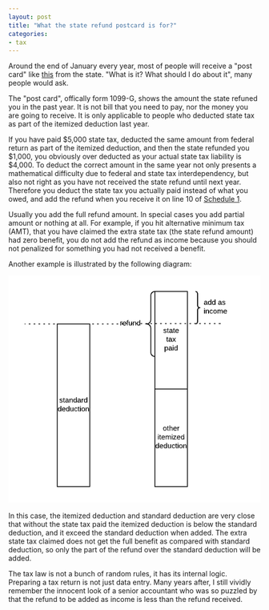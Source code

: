 ```yaml
---
layout: post
title: "What the state refund postcard is for?"
categories:
- tax
---
```


Around the end of January every year, most of people will receive a "post
card" like [this](https://www.flickr.com/photos/yonghokim/4293576721) from
the state. "What is it? What should I do about it", many people would ask.

The "post card", offically form 1099-G, shows the amount the state refuned
you in the past year. It is not bill that you need to pay, nor the money
you are going to receive. It is only applicable to people who deducted
state tax as part of the itemized deduction last year.

If you have paid \$5,000 state tax, deducted the same amount from federal
return as part of the itemized deduction, and then the state refunded you
\$1,000, you obviously over deducted as your actual state tax liability is
\$4,000. To deduct the correct amount in the same year not only presents
a mathematical difficulty due to federal and state tax interdependency,
but also not right as you have not received the state refund until next
year. Therefore you deduct the state tax you actually paid instead of
what you owed, and add the refund when you receive it on line 10 of
[Schedule 1](https://www.irs.gov/pub/irs-dft/f1040s1--dft.pdf).

Usually you add the full refund amount. In special cases you add partial
amount or nothing at all. For example, if you hit alternative minimum tax
(AMT), that you have claimed the extra state tax (the state refund amount)
had zero benefit, you do not add the refund as income because you should
not penalized for something you had not received a benefit.

Another example is illustrated by the following diagram:

<img src="/assets/images/20190202-state-refund.png">

In this case, the itemized deduction and standard deduction are very
close that without the state tax paid the itemized deduction is below the
standard deduction, and it exceed the standard deduction when added. The
extra state tax claimed does not get the full benefit as compared with
standard deduction, so only the part of the refund over the standard
deduction will be added.

The tax law is not a bunch of random rules, it has its internal
logic. Preparing a tax return is not just data entry. Many years after,
I still vividly remember the innocent look of a senior accountant who
was so puzzled by that the refund to be added as income is less than
the refund received.

